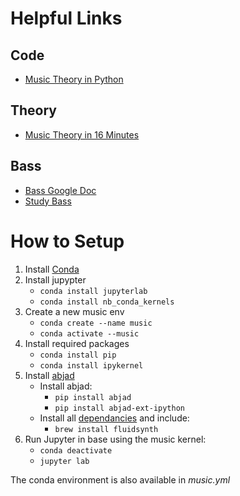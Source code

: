 # Helpful Links
## Code
* [Music Theory in Python](https://www.mvanga.com/blog/basic-music-theory-in-200-lines-of-python?fbclid=IwAR0qim8mm9PKJkGzTjqJColIjLCa1FpgoES1HzY6hQZHQfjGUF0Zicvv0Io#fnref1)

## Theory
* [Music Theory in 16 Minutes](https://www.youtube.com/watch?v=_eKTOMhpy2w)

## Bass
* [Bass Google Doc](https://docs.google.com/document/d/1MkTE324f0Pxko7OjKj6JMKu2NE8nY02ErynA8p7qDW0/edit#heading=h.lwjxqnxa9i1k)
* [Study Bass](https://www.studybass.com/study-guide/)

# How to Setup
1. Install [Conda](https://conda.io/projects/conda/en/latest/user-guide/getting-started.html)
1. Install jupypter
    * `conda install jupyterlab`
    * `conda install nb_conda_kernels`
1. Create a new music env
    * `conda create --name music`
    * `conda activate --music`
1. Install required packages
    * `conda install pip`
    * `conda install ipykernel`
1. Install [abjad](http://abjad.mbrsi.org/installation.html)
    * Install abjad:
        * `pip install abjad`
        * `pip install abjad-ext-ipython`
    * Install all [dependancies](http://abjad.mbrsi.org/installation.html) and include:
        * `brew install fluidsynth`
1. Run Jupyter in base using the music kernel:
    * `conda deactivate`
    * `jupyter lab`

The conda environment is also available in _music.yml_
